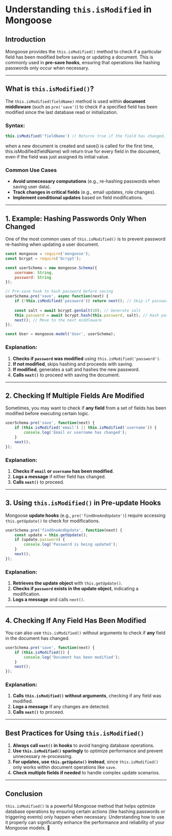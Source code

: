 # Understanding `this.isModified` in Mongoose

## Introduction
Mongoose provides the `this.isModified()` method to check if a particular field has been modified before saving or updating a document. This is commonly used in **pre-save hooks**, ensuring that operations like hashing passwords only occur when necessary.


---

## **What is `this.isModified()`?**
The `this.isModified(fieldName)` method is used within **document middleware** (such as `pre('save')`) to check if a specified field has been modified since the last database read or initialization.

### **Syntax:**
```javascript
this.isModified('fieldName') // Returns true if the field has changed, false otherwise.
```
when a new document is created and save() is called for the first time, this.isModified(fieldName) will return true for every field in the document, even if the field was just assigned its initial value.

### **Common Use Cases**
- **Avoid unnecessary computations** (e.g., re-hashing passwords when saving user data).
- **Track changes in critical fields** (e.g., email updates, role changes).
- **Implement conditional updates** based on field modifications.

---

## **1. Example: Hashing Passwords Only When Changed**
One of the most common uses of `this.isModified()` is to prevent password re-hashing when updating a user document.

```javascript
const mongoose = require('mongoose');
const bcrypt = require('bcrypt');

const userSchema = new mongoose.Schema({
    username: String,
    password: String
});

// Pre-save hook to hash password before saving
userSchema.pre('save', async function(next) {
    if (!this.isModified('password')) return next(); // Skip if password is not modified
    
    const salt = await bcrypt.genSalt(10); // Generate salt
    this.password = await bcrypt.hash(this.password, salt); // Hash password
    next(); // Move to the next middleware
});

const User = mongoose.model('User', userSchema);
```
### **Explanation:**
1. **Checks if `password` was modified** using `this.isModified('password')`.
2. **If not modified**, skips hashing and proceeds with saving.
3. **If modified**, generates a salt and hashes the new password.
4. **Calls `next()`** to proceed with saving the document.

---

## **2. Checking If Multiple Fields Are Modified**
Sometimes, you may want to check if **any field** from a set of fields has been modified before executing certain logic.

```javascript
userSchema.pre('save', function(next) {
    if (this.isModified('email') || this.isModified('username')) {
        console.log('Email or username has changed');
    }
    next();
});
```
### **Explanation:**
1. **Checks if `email` or `username` has been modified**.
2. **Logs a message** if either field has changed.
3. **Calls `next()`** to proceed.

---

## **3. Using `this.isModified()` in Pre-update Hooks**
Mongoose **update hooks** (e.g., `pre('findOneAndUpdate')`) require accessing `this.getUpdate()` to check for modifications.

```javascript
userSchema.pre('findOneAndUpdate', function(next) {
    const update = this.getUpdate();
    if (update.password) {
        console.log('Password is being updated');
    }
    next();
});
```
### **Explanation:**
1. **Retrieves the update object** with `this.getUpdate()`.
2. **Checks if `password` exists in the update object**, indicating a modification.
3. **Logs a message** and calls `next()`.

---

## **4. Checking If Any Field Has Been Modified**
You can also use `this.isModified()` without arguments to check if **any** field in the document has changed.

```javascript
userSchema.pre('save', function(next) {
    if (this.isModified()) {
        console.log('Document has been modified');
    }
    next();
});
```
### **Explanation:**
1. **Calls `this.isModified()` without arguments**, checking if any field was modified.
2. **Logs a message** if any changes are detected.
3. **Calls `next()`** to proceed.

---

## **Best Practices for Using `this.isModified()`**
1. **Always call `next()` in hooks** to avoid hanging database operations.
2. **Use `this.isModified()` sparingly** to optimize performance and prevent unnecessary re-processing.
3. **For updates, use `this.getUpdate()` instead**, since `this.isModified()` only works within document operations like `save`.
4. **Check multiple fields if needed** to handle complex update scenarios.

---

## **Conclusion**
`this.isModified()` is a powerful Mongoose method that helps optimize database operations by ensuring certain actions (like hashing passwords or triggering events) only happen when necessary. Understanding how to use it properly can significantly enhance the performance and reliability of your Mongoose models. 🚀

